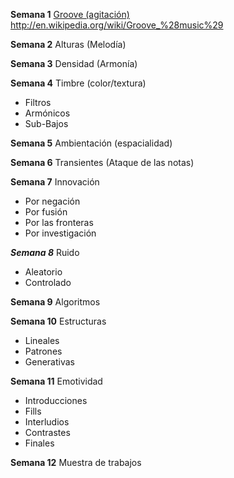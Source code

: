 __Semana 1__ [Groove (agitación)](Juegos.md)
        http://en.wikipedia.org/wiki/Groove_%28music%29

__Semana 2__ Alturas (Melodía)

__Semana 3__  Densidad (Armonía)

__Semana 4__ Timbre (color/textura)
* Filtros
* Armónicos
* Sub-Bajos

__Semana 5__ Ambientación (espacialidad)

__Semana 6__ Transientes (Ataque de las notas)

__Semana 7__ Innovación
* Por negación
* Por fusión
* Por las fronteras
* Por investigación

___Semana 8___ Ruido
* Aleatorio
* Controlado

__Semana 9__ Algoritmos

__Semana 10__ Estructuras
* Lineales
* Patrones
* Generativas

__Semana 11__ Emotividad
* Introducciones
* Fills
* Interludios
* Contrastes
* Finales

__Semana 12__ Muestra de trabajos

